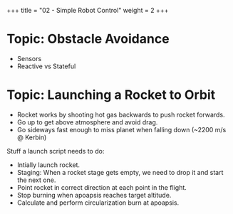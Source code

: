 +++
title = "02 - Simple Robot Control"
weight = 2
+++


# Topic: Obstacle Avoidance

 - Sensors
 - Reactive vs Stateful
 
# Topic: Launching a Rocket to Orbit

 - Rocket works by shooting hot gas backwards to push rocket forwards.
 - Go up to get above atmosphere and avoid drag.
 - Go sideways fast enough to miss planet when falling down (~2200 m/s @ Kerbin)

Stuff a launch script needs to do:

 - Intially launch rocket.
 - Staging: When a rocket stage gets empty, we need to drop it and start the
   next one.
 - Point rocket in correct direction at each point in the flight.
 - Stop burning when apoapsis reaches target altitude.
 - Calculate and perform circularization burn at apoapsis.
